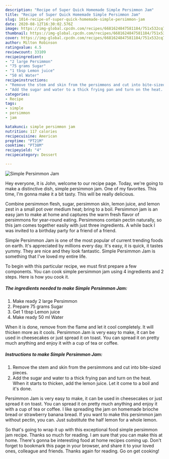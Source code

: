 ```yaml
---
description: "Recipe of Super Quick Homemade Simple Persimmon Jam"
title: "Recipe of Super Quick Homemade Simple Persimmon Jam"
slug: 1014-recipe-of-super-quick-homemade-simple-persimmon-jam
date: 2020-08-12T16:30:02.576Z
image: https://img-global.cpcdn.com/recipes/6681624847581184/751x532cq70/simple-persimmon-jam-recipe-main-photo.jpg
thumbnail: https://img-global.cpcdn.com/recipes/6681624847581184/751x532cq70/simple-persimmon-jam-recipe-main-photo.jpg
cover: https://img-global.cpcdn.com/recipes/6681624847581184/751x532cq70/simple-persimmon-jam-recipe-main-photo.jpg
author: Milton Robinson
ratingvalue: 4.5
reviewcount: 33109
recipeingredient:
- "2 large Persimmon"
- "75 grams Sugar"
- "1 tbsp Lemon juice"
- "50 ml Water"
recipeinstructions:
- "Remove the stem and skin from the persimmons and cut into bite-sized pieces."
- "Add the sugar and water to a thick frying pan and turn on the heat. When it starts to thicken, add the lemon juice. Let it come to a boil and it&#39;s done."
categories:
- Recipe
tags:
- simple
- persimmon
- jam

katakunci: simple persimmon jam 
nutrition: 117 calories
recipecuisine: American
preptime: "PT21M"
cooktime: "PT38M"
recipeyield: "4"
recipecategory: Dessert

---
```



![Simple Persimmon Jam](https://img-global.cpcdn.com/recipes/6681624847581184/751x532cq70/simple-persimmon-jam-recipe-main-photo.jpg)

Hey everyone, it is John, welcome to our recipe page. Today, we're going to make a distinctive dish, simple persimmon jam. One of my favorites. This time, I'm gonna make it a bit tasty. This will be really delicious.

Combine persimmon flesh, sugar, persimmon skin, lemon juice, and lemon zest in a small pot over medium heat; bring to a boil. Persimmon jam is an easy jam to make at home and captures the warm fresh flavor of persimmons for year-round eating. Persimmons contain pectin naturally, so this jam comes together easily with just three ingredients. A while back I was invited to a birthday party for a friend of a friend.

Simple Persimmon Jam is one of the most popular of current trending foods on earth. It's appreciated by millions every day. It's easy, it is quick, it tastes yummy. They are nice and they look fantastic. Simple Persimmon Jam is something that I've loved my entire life.


To begin with this particular recipe, we must first prepare a few components. You can cook simple persimmon jam using 4 ingredients and 2 steps. Here is how you cook it.

<!--inarticleads1-->

##### The ingredients needed to make Simple Persimmon Jam:

1. Make ready 2 large Persimmon
1. Prepare 75 grams Sugar
1. Get 1 tbsp Lemon juice
1. Make ready 50 ml Water


When it is done, remove from the flame and let it cool completely. It will thicken more as it cools. Persimmon Jam is very easy to make, it can be used in cheesecakes or just spread it on toast. You can spread it on pretty much anything and enjoy it with a cup of tea or coffee. 

<!--inarticleads2-->

##### Instructions to make Simple Persimmon Jam:

1. Remove the stem and skin from the persimmons and cut into bite-sized pieces.
1. Add the sugar and water to a thick frying pan and turn on the heat. When it starts to thicken, add the lemon juice. Let it come to a boil and it&#39;s done.


Persimmon Jam is very easy to make, it can be used in cheesecakes or just spread it on toast. You can spread it on pretty much anything and enjoy it with a cup of tea or coffee. I like spreading the jam on homemade brioche bread or strawberry banana bread. If you want to make this persimmon jam without pectin, you can. Just substitute the half lemon for a whole lemon. 

So that's going to wrap it up with this exceptional food simple persimmon jam recipe. Thanks so much for reading. I am sure that you can make this at home. There's gonna be interesting food at home recipes coming up. Don't forget to bookmark this page in your browser, and share it to your loved ones, colleague and friends. Thanks again for reading. Go on get cooking!

